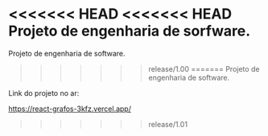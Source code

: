 <<<<<<< HEAD
<<<<<<< HEAD
Projeto de engenharia de sorfware.
=======
Projeto de engenharia de software.
>>>>>>> release/1.00
=======
Projeto de engenharia de software.


Link do projeto no ar:

https://react-grafos-3kfz.vercel.app/
>>>>>>> release/1.01
